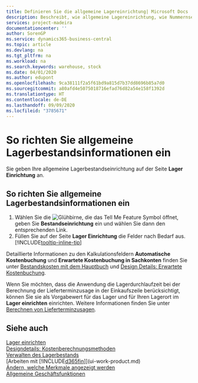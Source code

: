 ```yaml
---
title: Definieren Sie die allgemeine Lagereinrichtung| Microsoft Docs
description: Beschreibt, wie allgemeine Lagereinrichtung, wie Nummernserien und Lagerorte definiert werden, sodass Sie Ihr Lager und Ihren Vorrat verwalten können.
services: project-madeira
documentationcenter: ''
author: SorenGP
ms.service: dynamics365-business-central
ms.topic: article
ms.devlang: na
ms.tgt_pltfrm: na
ms.workload: na
ms.search.keywords: warehouse, stock
ms.date: 04/01/2020
ms.author: edupont
ms.openlocfilehash: 9ca38111f2a5f61bd9a815d7b37dd8696b85a7d0
ms.sourcegitcommit: a80afd4e5075018716efad76d82a54e158f1392d
ms.translationtype: HT
ms.contentlocale: de-DE
ms.lasthandoff: 09/09/2020
ms.locfileid: "3785671"
---
```

# <a name="set-up-general-inventory-information"></a>So richten Sie allgemeine Lagerbestandsinformationen ein
Sie geben Ihre allgemeine Lagerbestandseinrichtung auf der Seite **Lager Einrichtung** an.

## <a name="to-set-up-general-inventory-information"></a>So richten Sie allgemeine Lagerbestandsinformationen ein
1. Wählen Sie die ![Glühbirne, die das Tell Me Feature](media/ui-search/search_small.png "Tell Me-Funktion") Symbol öffnet, geben Sie **Bestandseinrichtung** ein und wählen Sie dann den entsprechenden Link.
2. Füllen Sie auf der Seite **Lager Einrichtung** die Felder nach Bedarf aus. [!INCLUDE[tooltip-inline-tip](includes/tooltip-inline-tip_md.md)]

Detaillierte Informationen zu den Kalkulationsfeldern **Automatische Kostenbuchung** und **Erwartete Kostenbuchung in Sachkonten** finden Sie unter [Bestandskosten mit dem Hauptbuch](finance-how-to-post-inventory-costs-to-the-general-ledger.md) und [Design Details: Erwartete Kostenbuchung](design-details-expected-cost-posting.md).

Wenn Sie möchten, dass die Anwendung die Lagerdurchlaufzeit bei der Berechnung der Lieferterminzusage in der Einkaufszeile berücksichtigt, können Sie sie als Vorgabewert für das Lager und für Ihren Lagerort im **Lager einrichten** einrichten. Weitere Informationen finden Sie unter [Berechnen von Lieferterminzusagen](sales-how-to-calculate-order-promising-dates.md).  

## <a name="see-also"></a>Siehe auch
[Lager einrichten](inventory-setup-inventory.md)  
[Designdetails: Kostenberechnungsmethoden](design-details-costing-methods.md)    
[Verwalten des Lagerbestands](inventory-manage-inventory.md)  
[Arbeiten mit [!INCLUDE[d365fin](includes/d365fin_md.md)]](ui-work-product.md)  
[Ändern, welche Merkmale angezeigt werden](ui-experiences.md)  
[Allgemeine Geschäftsfunktionen](ui-across-business-areas.md)
